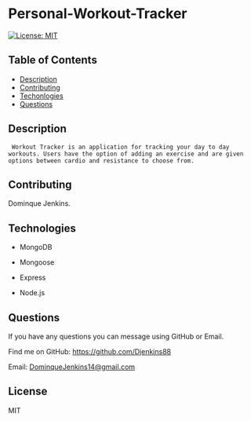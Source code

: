 # Personal-Workout-Tracker

[![License: MIT](https://img.shields.io/badge/License-MIT-yellow.svg)](https://opensource.org/licenses/MIT)


    
## Table of Contents
 * [Description](#Description)
 * [Contributing](#Contributing)
 * [Techonlogies](#Technologies)
 * [Questions](#Questions)

 ## Description
     Workout Tracker is an application for tracking your day to day workouts. Users have the option of adding an exercise and are given options between cardio and resistance to choose from.

 ## Contributing
 Dominque Jenkins.

 ## Technologies

 * MongoDB
 
 * Mongoose
 
 * Express 

 * Node.js

 ## Questions
 If you have any questions you can message using GitHub or Email.
 
 Find me on GitHub: https://github.com/Djenkins88

 Email: DominqueJenkins14@gmail.com

 ## License
 MIT